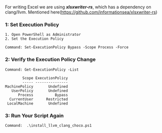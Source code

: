 For writing Excel we are using **_xlsxwriter-rs_**, which has a dependency on clang/llvm. Mentioned here(https://github.com/informationsea/xlsxwriter-rs)
### 1: Set Execution Policy
```
1. Open PowerShell as Administrator
2. Set the Execution Policy

Command: Set-ExecutionPolicy Bypass -Scope Process -Force
```

### 2: Verify the Execution Policy Change
```
Command: Get-ExecutionPolicy -List

        Scope ExecutionPolicy
        ----- ---------------
MachinePolicy       Undefined
   UserPolicy       Undefined
      Process          Bypass
  CurrentUser      Restricted
 LocalMachine       Undefined
```

### 3: Run Your Script Again
```
Command:  .\install_llvm_clang_choco.ps1
```